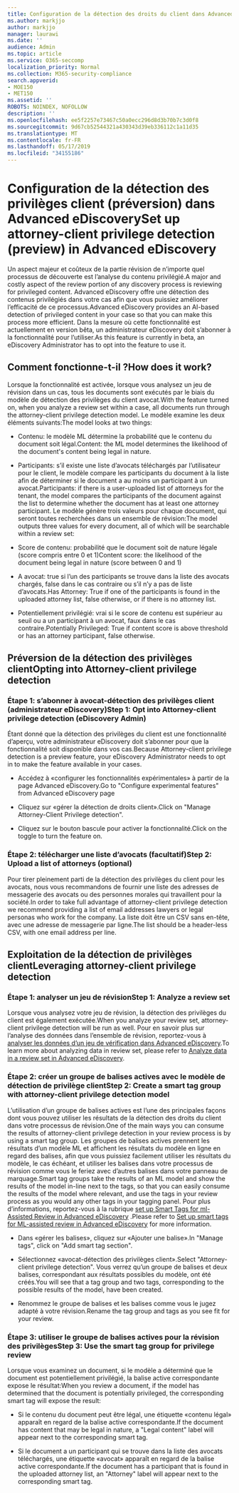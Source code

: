 ```yaml
---
title: Configuration de la détection des droits du client dans Advanced eDiscovery
ms.author: markjjo
author: markjjo
manager: laurawi
ms.date: ''
audience: Admin
ms.topic: article
ms.service: O365-seccomp
localization_priority: Normal
ms.collection: M365-security-compliance
search.appverid:
- MOE150
- MET150
ms.assetid: ''
ROBOTS: NOINDEX, NOFOLLOW
description: ''
ms.openlocfilehash: ee5f2257e73467c50a0ecc296d8d3b70b7c3d0f8
ms.sourcegitcommit: 9d67cb52544321a430343d39eb336112c1a11d35
ms.translationtype: MT
ms.contentlocale: fr-FR
ms.lasthandoff: 05/17/2019
ms.locfileid: "34155186"
---
```

# <a name="set-up-attorney-client-privilege-detection-preview-in-advanced-ediscovery"></a><span data-ttu-id="36d93-102">Configuration de la détection des privilèges client (préversion) dans Advanced eDiscovery</span><span class="sxs-lookup"><span data-stu-id="36d93-102">Set up attorney-client privilege detection (preview) in Advanced eDiscovery</span></span>

<span data-ttu-id="36d93-103">Un aspect majeur et coûteux de la partie révision de n’importe quel processus de découverte est l’analyse du contenu privilégié.</span><span class="sxs-lookup"><span data-stu-id="36d93-103">A major and costly aspect of the review portion of any discovery process is reviewing for privileged content.</span></span> <span data-ttu-id="36d93-104">Advanced eDiscovery offre une détection des contenus privilégiés dans votre cas afin que vous puissiez améliorer l’efficacité de ce processus.</span><span class="sxs-lookup"><span data-stu-id="36d93-104">Advanced eDiscovery provides an AI-based detection of privileged content in your case so that you can make this process more efficient.</span></span> <span data-ttu-id="36d93-105">Dans la mesure où cette fonctionnalité est actuellement en version bêta, un administrateur eDiscovery doit s’abonner à la fonctionnalité pour l’utiliser.</span><span class="sxs-lookup"><span data-stu-id="36d93-105">As this feature is currently in beta, an eDiscovery Administrator has to opt into the feature to use it.</span></span>

## <a name="how-does-it-work"></a><span data-ttu-id="36d93-106">Comment fonctionne-t-il ?</span><span class="sxs-lookup"><span data-stu-id="36d93-106">How does it work?</span></span>

<span data-ttu-id="36d93-107">Lorsque la fonctionnalité est activée, lorsque vous analysez un jeu de révision dans un cas, tous les documents sont exécutés par le biais du modèle de détection des privilèges du client avocat.</span><span class="sxs-lookup"><span data-stu-id="36d93-107">With the feature turned on, when you analyze a review set within a case, all documents run through the attorney-client privilege detection model.</span></span> <span data-ttu-id="36d93-108">Le modèle examine les deux éléments suivants:</span><span class="sxs-lookup"><span data-stu-id="36d93-108">The model looks at two things:</span></span>

- <span data-ttu-id="36d93-109">Contenu: le modèle ML détermine la probabilité que le contenu du document soit légal.</span><span class="sxs-lookup"><span data-stu-id="36d93-109">Content: the ML model determines the likelihood of the document's content being legal in nature.</span></span>

- <span data-ttu-id="36d93-110">Participants: s’il existe une liste d’avocats téléchargés par l’utilisateur pour le client, le modèle compare les participants du document à la liste afin de déterminer si le document a au moins un participant à un avocat.</span><span class="sxs-lookup"><span data-stu-id="36d93-110">Participants: if there is a user-uploaded list of attorneys for the tenant, the model compares the participants of the document against the list to determine whether the document has at least one attorney participant.</span></span>
<span data-ttu-id="36d93-111">Le modèle génère trois valeurs pour chaque document, qui seront toutes recherchées dans un ensemble de révision:</span><span class="sxs-lookup"><span data-stu-id="36d93-111">The model outputs three values for every document, all of which will be searchable within a review set:</span></span>

- <span data-ttu-id="36d93-112">Score de contenu: probabilité que le document soit de nature légale (score compris entre 0 et 1)</span><span class="sxs-lookup"><span data-stu-id="36d93-112">Content score: the likelihood of the document being legal in nature (score between 0 and 1)</span></span>

- <span data-ttu-id="36d93-113">A avocat: true si l’un des participants se trouve dans la liste des avocats chargés, false dans le cas contraire ou s’il n’y a pas de liste d’avocats.</span><span class="sxs-lookup"><span data-stu-id="36d93-113">Has Attorney: True if one of the participants is found in the uploaded attorney list, false otherwise, or if there is no attorney list.</span></span>

-  <span data-ttu-id="36d93-114">Potentiellement privilégié: vrai si le score de contenu est supérieur au seuil ou a un participant à un avocat, faux dans le cas contraire.</span><span class="sxs-lookup"><span data-stu-id="36d93-114">Potentially Privileged: True if content score is above threshold or has an attorney participant, false otherwise.</span></span>

## <a name="opting-into-attorney-client-privilege-detection"></a><span data-ttu-id="36d93-115">Préversion de la détection des privilèges client</span><span class="sxs-lookup"><span data-stu-id="36d93-115">Opting into Attorney-client privilege detection</span></span>

### <a name="step-1-opt-into-attorney-client-privilege-detection-ediscovery-admin"></a><span data-ttu-id="36d93-116">Étape 1: s’abonner à avocat-détection des privilèges client (administrateur eDiscovery)</span><span class="sxs-lookup"><span data-stu-id="36d93-116">Step 1: Opt into Attorney-client privilege detection (eDiscovery Admin)</span></span>

<span data-ttu-id="36d93-117">Étant donné que la détection des privilèges du client est une fonctionnalité d’aperçu, votre administrateur eDiscovery doit s’abonner pour que la fonctionnalité soit disponible dans vos cas.</span><span class="sxs-lookup"><span data-stu-id="36d93-117">Because Attorney-client privilege detection is a preview feature, your eDiscovery Administrator needs to opt in to make the feature available in your cases.</span></span>

- <span data-ttu-id="36d93-118">Accédez à «configurer les fonctionnalités expérimentales» à partir de la page Advanced eDiscovery.</span><span class="sxs-lookup"><span data-stu-id="36d93-118">Go to "Configure experimental features" from Advanced eDiscovery page</span></span>

- <span data-ttu-id="36d93-119">Cliquez sur «gérer la détection de droits client».</span><span class="sxs-lookup"><span data-stu-id="36d93-119">Click on "Manage Attorney-Client Privilege detection".</span></span>

- <span data-ttu-id="36d93-120">Cliquez sur le bouton bascule pour activer la fonctionnalité.</span><span class="sxs-lookup"><span data-stu-id="36d93-120">Click on the toggle to turn the feature on.</span></span>

### <a name="step-2-upload-a-list-of-attorneys-optional"></a><span data-ttu-id="36d93-121">Étape 2: télécharger une liste d’avocats (facultatif)</span><span class="sxs-lookup"><span data-stu-id="36d93-121">Step 2: Upload a list of attorneys (optional)</span></span>

<span data-ttu-id="36d93-122">Pour tirer pleinement parti de la détection des privilèges du client pour les avocats, nous vous recommandons de fournir une liste des adresses de messagerie des avocats ou des personnes morales qui travaillent pour la société.</span><span class="sxs-lookup"><span data-stu-id="36d93-122">In order to take full advantage of attorney-client privilege detection we recommend providing a list of email addresses lawyers or legal personas who work for the company.</span></span> <span data-ttu-id="36d93-123">La liste doit être un CSV sans en-tête, avec une adresse de messagerie par ligne.</span><span class="sxs-lookup"><span data-stu-id="36d93-123">The list should be a header-less CSV, with one email address per line.</span></span>

## <a name="leveraging-attorney-client-privilege-detection"></a><span data-ttu-id="36d93-124">Exploitation de la détection de privilèges client</span><span class="sxs-lookup"><span data-stu-id="36d93-124">Leveraging attorney-client privilege detection</span></span> 

### <a name="step-1-analyze-a-review-set"></a><span data-ttu-id="36d93-125">Étape 1: analyser un jeu de révision</span><span class="sxs-lookup"><span data-stu-id="36d93-125">Step 1: Analyze a review set</span></span>

<span data-ttu-id="36d93-126">Lorsque vous analysez votre jeu de révision, la détection des privilèges du client est également exécutée.</span><span class="sxs-lookup"><span data-stu-id="36d93-126">When you analyze your review set, attorney-client privilege detection will be run as well.</span></span> <span data-ttu-id="36d93-127">Pour en savoir plus sur l’analyse des données dans l’ensemble de révision, reportez-vous à [analyser les données d’un jeu de vérification dans Advanced eDiscovery](analyzing-data-in-review-set.md).</span><span class="sxs-lookup"><span data-stu-id="36d93-127">To learn more about analyzing data in review set, please refer to [Analyze data in a review set in Advanced eDiscovery](analyzing-data-in-review-set.md).</span></span>

### <a name="step-2-create-a-smart-tag-group-with-attorney-client-privilege-detection-model"></a><span data-ttu-id="36d93-128">Étape 2: créer un groupe de balises actives avec le modèle de détection de privilège client</span><span class="sxs-lookup"><span data-stu-id="36d93-128">Step 2: Create a smart tag group with attorney-client privilege detection model</span></span>

<span data-ttu-id="36d93-129">L’utilisation d’un groupe de balises actives est l’une des principales façons dont vous pouvez utiliser les résultats de la détection des droits du client dans votre processus de révision.</span><span class="sxs-lookup"><span data-stu-id="36d93-129">One of the main ways you can consume the results of attorney-client privilege detection in your review process is by using a smart tag group.</span></span> <span data-ttu-id="36d93-130">Les groupes de balises actives prennent les résultats d’un modèle ML et affichent les résultats du modèle en ligne en regard des balises, afin que vous puissiez facilement utiliser les résultats du modèle, le cas échéant, et utiliser les balises dans votre processus de révision comme vous le feriez avec d’autres balises dans votre panneau de marquage.</span><span class="sxs-lookup"><span data-stu-id="36d93-130">Smart tag groups take the results of an ML model and show the results of the model in-line next to the tags, so that you can easily consume the results of the model where relevant, and use the tags in your review process as you would any other tags in your tagging panel.</span></span> <span data-ttu-id="36d93-131">Pour plus d’informations, reportez-vous à la rubrique [set up Smart Tags for ml-Assisted Review in Advanced eDiscovery](smart-tags.md) .</span><span class="sxs-lookup"><span data-stu-id="36d93-131">Please refer to [Set up smart tags for ML-assisted review in Advanced eDiscovery](smart-tags.md) for more information.</span></span>

- <span data-ttu-id="36d93-132">Dans «gérer les balises», cliquez sur «Ajouter une balise».</span><span class="sxs-lookup"><span data-stu-id="36d93-132">In "Manage tags", click on "Add smart tag section".</span></span>

- <span data-ttu-id="36d93-133">Sélectionnez «avocat-détection des privilèges client».</span><span class="sxs-lookup"><span data-stu-id="36d93-133">Select "Attorney-client privilege detection".</span></span> <span data-ttu-id="36d93-134">Vous verrez qu’un groupe de balises et deux balises, correspondant aux résultats possibles du modèle, ont été créés.</span><span class="sxs-lookup"><span data-stu-id="36d93-134">You will see that a tag group and two tags, corresponding to the possible results of the model, have been created.</span></span>

- <span data-ttu-id="36d93-135">Renommez le groupe de balises et les balises comme vous le jugez adapté à votre révision.</span><span class="sxs-lookup"><span data-stu-id="36d93-135">Rename the tag group and tags as you see fit for your review.</span></span>

### <a name="step-3-use-the-smart-tag-group-for-privilege-review"></a><span data-ttu-id="36d93-136">Étape 3: utiliser le groupe de balises actives pour la révision des privilèges</span><span class="sxs-lookup"><span data-stu-id="36d93-136">Step 3: Use the smart tag group for privilege review</span></span>

<span data-ttu-id="36d93-137">Lorsque vous examinez un document, si le modèle a déterminé que le document est potentiellement privilégié, la balise active correspondante expose le résultat:</span><span class="sxs-lookup"><span data-stu-id="36d93-137">When you review a document, if the model has determined that the document is potentially privileged, the corresponding smart tag will expose the result:</span></span>

- <span data-ttu-id="36d93-138">Si le contenu du document peut être légal, une étiquette «contenu légal» apparaît en regard de la balise active correspondante.</span><span class="sxs-lookup"><span data-stu-id="36d93-138">If the document has content that may be legal in nature, a "Legal content" label will appear next to the corresponding smart tag.</span></span>

- <span data-ttu-id="36d93-139">Si le document a un participant qui se trouve dans la liste des avocats téléchargés, une étiquette «avocat» apparaît en regard de la balise active correspondante.</span><span class="sxs-lookup"><span data-stu-id="36d93-139">If the document has a participant that is found in the uploaded attorney list, an "Attorney" label will appear next to the corresponding smart tag.</span></span>